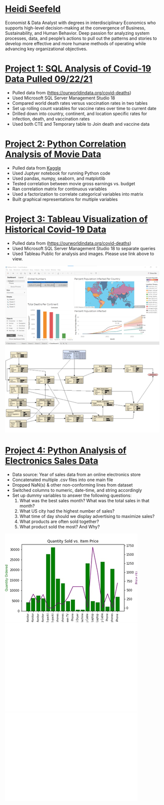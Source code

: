 # [Heidi Seefeld](https://www.linkedin.com/in/heidi-seefeld/)



Economist & Data Analyst with degrees in interdisciplinary Economics who supports high-level decision-making at the convergence of Business, Sustainability, and Human Behavior. Deep passion for analyzing system processes, data, and people’s actions to pull out the patterns and stories to develop more effective and more humane methods of operating while advancing key organizational objectives.



# [Project 1: SQL Analysis of Covid-19 Data Pulled 09/22/21](https://github.com/HeidiJo42/Heidi_Portfolio/blob/main/SQLQuery_Covid_Data.sql)

* Pulled data from (https://ourworldindata.org/covid-deaths)
* Used Microsoft SQL Server Management Studio 18
* Compared world death rates versus vaccination rates in two tables
* Set up rolling count varables for vaccine rates over time to current date
* Drilled down into country, continent, and location specific rates for infection, death, and vaccination rates
* Used both CTE and Temporary table to Join death and vaccine data


# [Project 2: Python Correlation Analysis of Movie Data](https://github.com/HeidiJo42/Heidi_Portfolio/blob/main/Kaggle%20Movie%20Analysis.ipynb)

* Pulled data from [Kaggle](https://www.kaggle.com/danielgrijalvas/movies#)
* Used Juptyer notebook for running Python code
* Used pandas, numpy, seaborn, and matplotlib 
* Tested correlation between movie gross earnings vs. budget
* Ran correlation matrix for continuous variables
* Used a factorization to correlate categorical variables into matrix
* Built graphical representations for multiple variables

# [Project 3: Tableau Visualization of Historical Covid-19 Data](https://public.tableau.com/app/profile/heidijo42)

* Pulled data from (https://ourworldindata.org/covid-deaths)
* Used Microsoft SQL Server Management Studio 18 to separate queries 
* Used Tableau Public for analysis and images. Please use link above to view.


![](https://github.com/HeidiJo42/Heidi_Portfolio/blob/main/Images/Dashboard%20Tableau.jpg)
![](https://github.com/HeidiJo42/Heidi_Portfolio/blob/main/Images/Bayes%20Network%20Italy.JPG)

# [Project 4: Python Analysis of Electronics Sales Data](https://github.com/HeidiJo42/Heidi_Portfolio/blob/main/Analysis.ipynb)
* Data source: Year of sales data from an online electronics store
* Concatenated multiple .csv files into one main file
* Dropped NaN(s) & other non-conforming lines from dataset
* Switched columns to numeric, date-time, and string accordingly
* Set up dummy variables to answer the following questions:
  1. What was the best sales month?  What was the total sales in that month?
  2. What US city had the highest number of sales?
  3. What time of day should we display advertising to maximize sales?
  4. What products are often sold together?
  5. What product sold the most? And Why?

![](https://github.com/HeidiJo42/Heidi_Portfolio/blob/main/Images/Quantity%20Sold%20vs.%20Item%20Price.jpg)
![](https://github.com/HeidiJo42/Heidi_Portfolio/blob/main/Images/Sales%20per%20Hour%20of%20the%20Day.jpg)
![](https://github.com/HeidiJo42/Heidi_Portfolio/blob/main/Images/Sales%20per%20Month.jpg)















